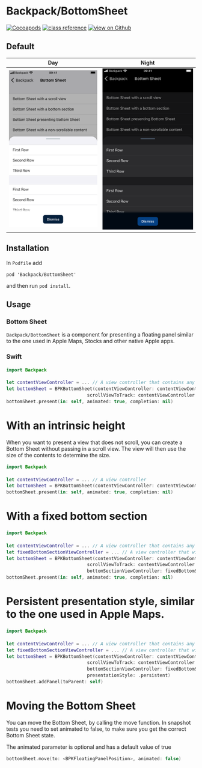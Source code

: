 # Backpack/BottomSheet

[![Cocoapods](https://img.shields.io/cocoapods/v/Backpack.svg?style=flat)](https://cocoapods.org/pods/Backpack)
[![class reference](https://img.shields.io/badge/Class%20reference-iOS-blue)](https://backpack.github.io/ios/versions/latest/uikit/Classes/BPKBottomSheet.html)
[![view on Github](https://img.shields.io/badge/Source%20code-GitHub-lightgrey)](https://github.com/Skyscanner/backpack-ios/tree/main/Backpack/BottomSheet)

## Default 

| Day | Night |
| --- | --- | 
| ![iPhone 8 simulator](https://raw.githubusercontent.com/Skyscanner/backpack-ios/main/screenshots/iPhone%208-bottom-sheet___with-bottom-section_lm.png)| ![iPhone 8 simulator - dark mode](https://raw.githubusercontent.com/Skyscanner/backpack-ios/main/screenshots/iPhone%208-bottom-sheet___with-bottom-section_dm.png) |

## Installation

In `Podfile` add

```
pod 'Backpack/BottomSheet'
```

and then run `pod install`.

## Usage

### Bottom Sheet

`Backpack/BottomSheet` is a component for presenting a floating panel similar to the one used in Apple Maps, Stocks and other native Apple apps.

### Swift

```swift
import Backpack

let contentViewController = ... // A view controller that contains any kind of scroll view
let bottomSheet = BPKBottomSheet(contentViewController: contentViewController,
                              scrollViewToTrack: contentViewController.scrollView)
bottomSheet.present(in: self, animated: true, completion: nil)
```

# With an intrinsic height

When you want to present a view that does not scroll, you can create a  Bottom Sheet without passing in a scroll view. The view will then use the size of the contents to determine the size.

```swift
import Backpack

let contentViewController = ... // A view controller
let bottomSheet = BPKBottomSheet(contentViewController: contentViewController)
bottomSheet.present(in: self, animated: true, completion: nil)
```

# With a fixed bottom section

```swift
import Backpack

let contentViewController = ... // A view controller that contains any kind of scroll view
let fixedBottomSectionViewController = ... // A view controller that will be fixed at the bottom (won't scroll)
let bottomSheet = BPKBottomSheet(contentViewController: contentViewController,
                              scrollViewToTrack: contentViewController.scrollView,
                              bottomSectionViewController: fixedBottomSectionViewController)
bottomSheet.present(in: self, animated: true, completion: nil)
```

# Persistent presentation style, similar to the one used in Apple Maps.

```swift
import Backpack

let contentViewController = ... // A view controller that contains any kind of scroll view
let fixedBottomSectionViewController = ... // A view controller that will be fixed at the bottom (won't scroll)
let bottomSheet = BPKBottomSheet(contentViewController: contentViewController,
                              scrollViewToTrack: contentViewController.scrollView,
                              bottomSectionViewController: fixedBottomSectionViewController,
                              presentationStyle: .persistent)
bottomSheet.addPanel(toParent: self)
```

# Moving the Bottom Sheet

You can move the  Bottom Sheet, by calling the move function. In snapshot tests you need to set animated to false, to make sure you get the correct  Bottom Sheet state.

The animated parameter is optional and has a default value of true

```swift
bottomSheet.move(to: <BPKFloatingPanelPosition>, animated: false)
```